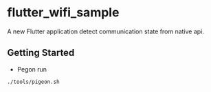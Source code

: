 # flutter_wifi_sample

A new Flutter application detect communication state from native api.


## Getting Started

* Pegon run

```
./tools/pigeon.sh
```

